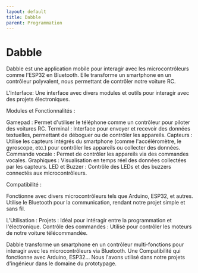 ```yaml
---
layout: default
title: Dabble
parent: Programmation
---
```


# Dabble

Dabble est une application mobile pour interagir avec les microcontrôleurs comme l'ESP32 en Bluetooth. 
Elle transforme un smartphone en un contrôleur polyvalent,  nous permettant de contrôler notre voiture RC. 


L'Interface:
Une interface avec divers modules et outils pour interagir avec des projets électroniques.

Modules et Fonctionnalités :

Gamepad : Permet d'utiliser le téléphone comme un contrôleur pour piloter des voitures RC.
Terminal : Interface pour envoyer et recevoir des données textuelles, permettant de déboguer ou de contrôler les appareils.
Capteurs : Utilise les capteurs intégrés du smartphone (comme l'accéléromètre, le gyroscope, etc.) pour contrôler les appareils ou collecter des données.
Commande vocale : Permet de contrôler les appareils via des commandes vocales.
Graphiques : Visualisation en temps réel des données collectées par les capteurs.
LED et Buzzer : Contrôle des LEDs et des buzzers connectés aux microcontrôleurs.

Compatibilité :

Fonctionne avec divers microcontrôleurs tels que Arduino, ESP32, et autres.
Utilise le Bluetooth pour la communication, rendant notre projet simple et sans fil.

L'Utilisation :
Projets : Idéal pour intéragir entre la programmation et l'électronique.
Contrôle des commandes : Utilisé pour contrôler les moteurs de notre voiture télécommandée.


Dabble transforme un smartphone en un contrôleur multi-fonctions pour interagir avec les microcontrôleurs via Bluetooth.
Une Compatibilité qui fonctionne avec Arduino, ESP32...
Nous l'avons utilisé dans notre projets d'ingénieur dans le domaine du prototypage.

